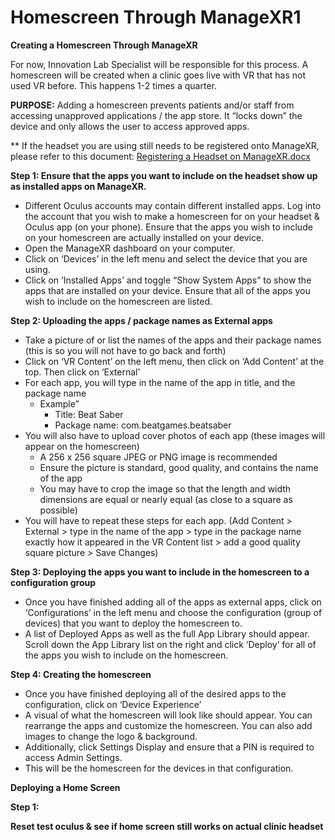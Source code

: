 # Homescreen Through ManageXR1

**Creating a Homescreen Through ManageXR**

For now, Innovation Lab Specialist will be responsible for this process. A homescreen will be created when a clinic goes live with VR that has not used VR before. This happens 1-2 times a quarter.

**PURPOSE:** Adding a homescreen prevents patients and/or staff from accessing unapproved applications / the app store. It “locks down” the device and only allows the user to access approved apps.

\*\* If the headset you are using still needs to be registered onto ManageXR, please refer to this document: [Registering a Headset on ManageXR.docx](https://dallaschildrens.sharepoint.com/:w:/t/InnovationTeam/Ec4JztNrYGpInuNKoG5Lu7QBv-l\_lwKXyAj4ojMNH0YtgA?e=SaPctn)

**Step 1: Ensure that the apps you want to include on the headset show up as installed apps on ManageXR.**

* Different Oculus accounts may contain different installed apps. Log into the account that you wish to make a homescreen for on your headset & Oculus app (on your phone). Ensure that the apps you wish to include on your homescreen are actually installed on your device.
* Open the ManageXR dashboard on your computer.
* Click on ‘Devices’ in the left menu and select the device that you are using.
* Click on ‘Installed Apps’ and toggle “Show System Apps” to show the apps that are installed on your device. Ensure that all of the apps you wish to include on the homescreen are listed.

**Step 2: Uploading the apps / package names as External apps**

* Take a picture of or list the names of the apps and their package names (this is so you will not have to go back and forth)
* Click on ‘VR Content’ on the left menu, then click on ‘Add Content’ at the top. Then click on ‘External’
* For each app, you will type in the name of the app in title, and the package name
  * Example”
    * Title: Beat Saber
    * Package name: com.beatgames.beatsaber
* You will also have to upload cover photos of each app (these images will appear on the homescreen)
  * A 256 x 256 square JPEG or PNG image is recommended
  * Ensure the picture is standard, good quality, and contains the name of the app
  * You may have to crop the image so that the length and width dimensions are equal or nearly equal (as close to a square as possible)
* You will have to repeat these steps for each app. (Add Content > External > type in the name of the app > type in the package name exactly how it appeared in the VR Content list > add a good quality square picture > Save Changes)

**Step 3: Deploying the apps you want to include in the homescreen to a configuration group**

* Once you have finished adding all of the apps as external apps, click on ‘Configurations’ in the left menu and choose the configuration (group of devices) that you want to deploy the homescreen to.
* A list of Deployed Apps as well as the full App Library should appear. Scroll down the App Library list on the right and click ‘Deploy’ for all of the apps you wish to include on the homescreen.

**Step 4: Creating the homescreen**

* Once you have finished deploying all of the desired apps to the configuration, click on ‘Device Experience’
* A visual of what the homescreen will look like should appear. You can rearrange the apps and customize the homescreen. You can also add images to change the logo & background.
* Additionally, click Settings Display and ensure that a PIN is required to access Admin Settings.
* This will be the homescreen for the devices in that configuration.

**Deploying a Home Screen**

**Step 1:**

**Reset test oculus & see if home screen still works on actual clinic headset**
